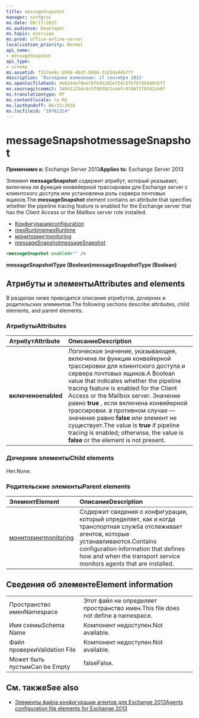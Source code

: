 ```yaml
---
title: messageSnapshot
manager: sethgros
ms.date: 09/17/2015
ms.audience: Developer
ms.topic: overview
ms.prod: office-online-server
localization_priority: Normal
api_name:
- messageSnapshot
api_type:
- schema
ms.assetid: f157e44c-b950-463f-b086-31d5da94b7ff
description: 'Последнее изменение: 17 сентября 2015'
ms.openlocfilehash: 4b814def8eef8fb452d2e754c5f6787d644055f7
ms.sourcegitcommit: 34041125dc8c5f993b21cebfc4f8b72f0fd2cb6f
ms.translationtype: MT
ms.contentlocale: ru-RU
ms.lasthandoff: 06/25/2018
ms.locfileid: "19761314"
---
```

# <a name="messagesnapshot"></a><span data-ttu-id="f48a3-103">messageSnapshot</span><span class="sxs-lookup"><span data-stu-id="f48a3-103">messageSnapshot</span></span>

<span data-ttu-id="f48a3-104">**Применимо к:** Exchange Server 2013</span><span class="sxs-lookup"><span data-stu-id="f48a3-104">**Applies to:** Exchange Server 2013</span></span>
  
<span data-ttu-id="f48a3-105">Элемент **messageSnapshot** содержит атрибут, который указывает, включена ли функция конвейерной трассировки для Exchange server с клиентского доступа или установлена роль сервера почтовых ящиков.</span><span class="sxs-lookup"><span data-stu-id="f48a3-105">The **messageSnapshot** element contains an attribute that specifies whether the pipeline tracing feature is enabled for the Exchange server that has the Client Access or the Mailbox server role installed.</span></span> 
  
- [<span data-ttu-id="f48a3-106">Конфигурация</span><span class="sxs-lookup"><span data-stu-id="f48a3-106">configuration</span></span>](configuration.md)  
- [<span data-ttu-id="f48a3-107">mexRuntime</span><span class="sxs-lookup"><span data-stu-id="f48a3-107">mexRuntime</span></span>](mexruntime.md) 
- [<span data-ttu-id="f48a3-108">мониторинг</span><span class="sxs-lookup"><span data-stu-id="f48a3-108">monitoring</span></span>](monitoring.md) 
- [<span data-ttu-id="f48a3-109">messageSnapshot</span><span class="sxs-lookup"><span data-stu-id="f48a3-109">messageSnapshot</span></span>](messagesnapshot.md)
  
```XML
<messageSnapshot enabled="" />
```

<span data-ttu-id="f48a3-110">**messageSnapshotType (Boolean)**</span><span class="sxs-lookup"><span data-stu-id="f48a3-110">**messageSnapshotType (Boolean)**</span></span>

## <a name="attributes-and-elements"></a><span data-ttu-id="f48a3-111">Атрибуты и элементы</span><span class="sxs-lookup"><span data-stu-id="f48a3-111">Attributes and elements</span></span>

<span data-ttu-id="f48a3-112">В разделах ниже приводится описание атрибутов, дочерних и родительских элементов.</span><span class="sxs-lookup"><span data-stu-id="f48a3-112">The following sections describe attributes, child elements, and parent elements.</span></span>
  
### <a name="attributes"></a><span data-ttu-id="f48a3-113">Атрибуты</span><span class="sxs-lookup"><span data-stu-id="f48a3-113">Attributes</span></span>

|<span data-ttu-id="f48a3-114">**Атрибут**</span><span class="sxs-lookup"><span data-stu-id="f48a3-114">**Attribute**</span></span>|<span data-ttu-id="f48a3-115">**Описание**</span><span class="sxs-lookup"><span data-stu-id="f48a3-115">**Description**</span></span>|
|:-----|:-----|
|<span data-ttu-id="f48a3-116">**включено**</span><span class="sxs-lookup"><span data-stu-id="f48a3-116">**enabled**</span></span> <br/> |<span data-ttu-id="f48a3-117">Логическое значение, указывающее, включена ли функция конвейерной трассировки для клиентского доступа и сервера почтовых ящиков.</span><span class="sxs-lookup"><span data-stu-id="f48a3-117">A Boolean value that indicates whether the pipeline tracing feature is enabled for the Client Access or the Mailbox server.</span></span> <span data-ttu-id="f48a3-118">Значение равно **true** , если включена конвейерной трассировки. в противном случае — значение равно **false** или элемент не существует.</span><span class="sxs-lookup"><span data-stu-id="f48a3-118">The value is **true** if pipeline tracing is enabled; otherwise, the value is **false** or the element is not present.</span></span>  <br/> |
   
### <a name="child-elements"></a><span data-ttu-id="f48a3-119">Дочерние элементы</span><span class="sxs-lookup"><span data-stu-id="f48a3-119">Child elements</span></span>

<span data-ttu-id="f48a3-120">Нет.</span><span class="sxs-lookup"><span data-stu-id="f48a3-120">None.</span></span>
  
### <a name="parent-elements"></a><span data-ttu-id="f48a3-121">Родительские элементы</span><span class="sxs-lookup"><span data-stu-id="f48a3-121">Parent elements</span></span>

|<span data-ttu-id="f48a3-122">**Элемент**</span><span class="sxs-lookup"><span data-stu-id="f48a3-122">**Element**</span></span>|<span data-ttu-id="f48a3-123">**Описание**</span><span class="sxs-lookup"><span data-stu-id="f48a3-123">**Description**</span></span>|
|:-----|:-----|
|[<span data-ttu-id="f48a3-124">мониторинг</span><span class="sxs-lookup"><span data-stu-id="f48a3-124">monitoring</span></span>](monitoring.md) <br/> |<span data-ttu-id="f48a3-125">Содержит сведения о конфигурации, который определяет, как и когда транспортная служба отслеживает агентов, которые устанавливаются.</span><span class="sxs-lookup"><span data-stu-id="f48a3-125">Contains configuration information that defines how and when the transport service monitors agents that are installed.</span></span>  <br/> |
   
## <a name="element-information"></a><span data-ttu-id="f48a3-126">Сведения об элементе</span><span class="sxs-lookup"><span data-stu-id="f48a3-126">Element information</span></span>

|||
|:-----|:-----|
|<span data-ttu-id="f48a3-127">Пространство имен</span><span class="sxs-lookup"><span data-stu-id="f48a3-127">Namespace</span></span>  <br/> |<span data-ttu-id="f48a3-128">Этот файл не определяет пространство имен.</span><span class="sxs-lookup"><span data-stu-id="f48a3-128">This file does not define a namespace.</span></span>  <br/> |
|<span data-ttu-id="f48a3-129">Имя схемы</span><span class="sxs-lookup"><span data-stu-id="f48a3-129">Schema Name</span></span>  <br/> |<span data-ttu-id="f48a3-130">Компонент недоступен.</span><span class="sxs-lookup"><span data-stu-id="f48a3-130">Not available.</span></span>  <br/> |
|<span data-ttu-id="f48a3-131">Файл проверки</span><span class="sxs-lookup"><span data-stu-id="f48a3-131">Validation File</span></span>  <br/> |<span data-ttu-id="f48a3-132">Компонент недоступен.</span><span class="sxs-lookup"><span data-stu-id="f48a3-132">Not available.</span></span>  <br/> |
|<span data-ttu-id="f48a3-133">Может быть пустым</span><span class="sxs-lookup"><span data-stu-id="f48a3-133">Can be Empty</span></span>  <br/> |<span data-ttu-id="f48a3-134">false</span><span class="sxs-lookup"><span data-stu-id="f48a3-134">False.</span></span>  <br/> |
   
## <a name="see-also"></a><span data-ttu-id="f48a3-135">См. также</span><span class="sxs-lookup"><span data-stu-id="f48a3-135">See also</span></span>

- [<span data-ttu-id="f48a3-136">Элементы файла конфигурации агентов для Exchange 2013</span><span class="sxs-lookup"><span data-stu-id="f48a3-136">Agents configuration file elements for Exchange 2013</span></span>](agents-configuration-file-elements-for-exchange-2013.md)

